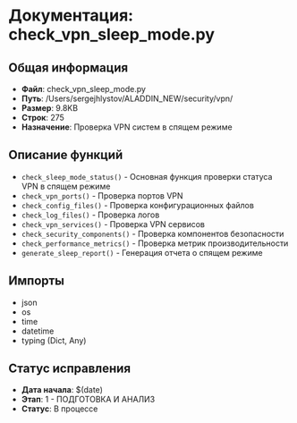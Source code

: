 # Документация: check_vpn_sleep_mode.py

## Общая информация
- **Файл**: check_vpn_sleep_mode.py
- **Путь**: /Users/sergejhlystov/ALADDIN_NEW/security/vpn/
- **Размер**: 9.8KB
- **Строк**: 275
- **Назначение**: Проверка VPN систем в спящем режиме

## Описание функций
- `check_sleep_mode_status()` - Основная функция проверки статуса VPN в спящем режиме
- `check_vpn_ports()` - Проверка портов VPN
- `check_config_files()` - Проверка конфигурационных файлов
- `check_log_files()` - Проверка логов
- `check_vpn_services()` - Проверка VPN сервисов
- `check_security_components()` - Проверка компонентов безопасности
- `check_performance_metrics()` - Проверка метрик производительности
- `generate_sleep_report()` - Генерация отчета о спящем режиме

## Импорты
- json
- os
- time
- datetime
- typing (Dict, Any)

## Статус исправления
- **Дата начала**: $(date)
- **Этап**: 1 - ПОДГОТОВКА И АНАЛИЗ
- **Статус**: В процессе